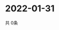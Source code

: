 # 2022-01-31
  共 0条

  <!-- BEGIN -->
  <!-- 最后更新时间Mon Jan 31 2022 20:04:03 GMT+0000 (Coordinated Universal Time) -->
  
  <!-- END -->
  
  